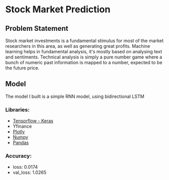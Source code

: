 # Stock Market Prediction

## Problem Statement
Stock market investments is a fundamental stimulus for most of the market researchers in this area, as well as generating great profits. Machine learning helps in fundamental analysis, it's mostly based on analysing text and sentiments. Technical analysis is simply a pure number game where a bunch of numeric past information is mapped to a number, expected to be the future price.

## Model

The model I built is a simple RNN model, using bidirectional LSTM

### Libraries: 
- [Tensorflow - Keras](https://www.tensorflow.org/api_docs/python/tf/keras)
- Yfinance
- [Plotly](https://plotly.com/)
- [Numpy](http://numpy.org/)
- [Pandas](https://pandas.pydata.org/)

### Accuracy:
- loss: 0.0174 
- val_loss: 1.0265
